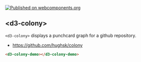 [![Published on webcomponents.org](https://img.shields.io/badge/webcomponents.org-published-blue.svg)](https://www.webcomponents.org/element/renfeng/github-punchcard)

## &lt;d3-colony&gt;

`<d3-colony>` displays a punchcard graph for a github repository.

* https://github.com/hughsk/colony

<!--
```
<custom-element-demo>
  <template>
    <link rel="import" href="d3-colony.html">
    <next-code-block></next-code-block>
  </template>
</custom-element-demo>
```
-->
```html
<d3-colony-demo></d3-colony-demo>
```
